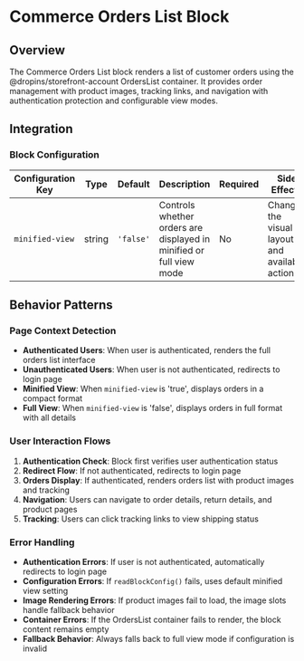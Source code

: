 # Commerce Orders List Block

## Overview

The Commerce Orders List block renders a list of customer orders using the @dropins/storefront-account OrdersList container. It provides order management with product images, tracking links, and navigation with authentication protection and configurable view modes.

## Integration

### Block Configuration

| Configuration Key | Type | Default | Description | Required | Side Effects |
|-------------------|------|---------|-------------|----------|--------------|
| `minified-view` | string | `'false'` | Controls whether orders are displayed in minified or full view mode | No | Changes the visual layout and available actions |

<!-- ### URL Parameters

No URL parameters directly affect this block's behavior. -->

<!-- ### Local Storage

No localStorage keys are used by this block. -->

<!-- ### Events

#### Event Listeners

No direct event listeners are implemented in this block.

#### Event Emitters

No events are emitted by this block. -->

## Behavior Patterns

### Page Context Detection

- **Authenticated Users**: When user is authenticated, renders the full orders list interface
- **Unauthenticated Users**: When user is not authenticated, redirects to login page
- **Minified View**: When `minified-view` is 'true', displays orders in a compact format
- **Full View**: When `minified-view` is 'false', displays orders in full format with all details

### User Interaction Flows

1. **Authentication Check**: Block first verifies user authentication status
2. **Redirect Flow**: If not authenticated, redirects to login page
3. **Orders Display**: If authenticated, renders orders list with product images and tracking
4. **Navigation**: Users can navigate to order details, return details, and product pages
5. **Tracking**: Users can click tracking links to view shipping status

### Error Handling

- **Authentication Errors**: If user is not authenticated, automatically redirects to login page
- **Configuration Errors**: If `readBlockConfig()` fails, uses default minified view setting
- **Image Rendering Errors**: If product images fail to load, the image slots handle fallback behavior
- **Container Errors**: If the OrdersList container fails to render, the block content remains empty
- **Fallback Behavior**: Always falls back to full view mode if configuration is invalid
